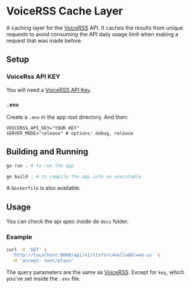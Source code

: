 # VoiceRSS Cache Layer
A caching layer for the [VoiceRSS](https://www.voicerss.org/) API. It caches the results from unique requests to avoid consuming the API daily usage limit when making a request that was made before.

## Setup
### VoiceRss API KEY
You will need a [VoiceRSS API Key](https://www.voicerss.org/).

### `.env`
Create a `.env` in the app root directory. And then:
```env
VOICERSS_API_KEY="YOUR KEY"
SERVER_MODE="release" # options: debug, release
```

## Building and Running
```sh
go run . # to run the app

go build . # to compile the app into an executable
```

A `Dockerfile` is also available.

## Usage
You can check the api spec inside de `docs` folder.

### Example
```sh
curl -X 'GET' \
  'http://localhost:8080/api/v1/tts?src=hello&hl=en-us' \
  -H 'accept: text/plain'
```

The query parameters are the same as [VoiceRSS](https://www.voicerss.org/api/). Except for `key`, which you've set inside the `.env` file.
